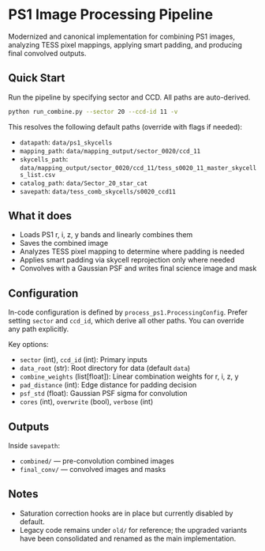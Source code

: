 # PS1 Image Processing Pipeline

Modernized and canonical implementation for combining PS1 images, analyzing TESS pixel mappings, applying smart padding, and producing final convolved outputs.

## Quick Start

Run the pipeline by specifying sector and CCD. All paths are auto-derived.

```bash
python run_combine.py --sector 20 --ccd-id 11 -v
```

This resolves the following default paths (override with flags if needed):
- `datapath`: `data/ps1_skycells`
- `mapping_path`: `data/mapping_output/sector_0020/ccd_11`
- `skycells_path`: `data/mapping_output/sector_0020/ccd_11/tess_s0020_11_master_skycells_list.csv`
- `catalog_path`: `data/Sector_20_star_cat`
- `savepath`: `data/tess_comb_skycells/s0020_ccd11`

## What it does
- Loads PS1 r, i, z, y bands and linearly combines them
- Saves the combined image
- Analyzes TESS pixel mapping to determine where padding is needed
- Applies smart padding via skycell reprojection only where needed
- Convolves with a Gaussian PSF and writes final science image and mask

## Configuration

In-code configuration is defined by `process_ps1.ProcessingConfig`. Prefer setting `sector` and `ccd_id`, which derive all other paths. You can override any path explicitly.

Key options:
- `sector` (int), `ccd_id` (int): Primary inputs
- `data_root` (str): Root directory for data (default `data`)
- `combine_weights` (list[float]): Linear combination weights for r, i, z, y
- `pad_distance` (int): Edge distance for padding decision
- `psf_std` (float): Gaussian PSF sigma for convolution
- `cores` (int), `overwrite` (bool), `verbose` (int)

## Outputs
Inside `savepath`:
- `combined/` — pre-convolution combined images
- `final_conv/` — convolved images and masks

## Notes
- Saturation correction hooks are in place but currently disabled by default.
- Legacy code remains under `old/` for reference; the upgraded variants have been consolidated and renamed as the main implementation.


